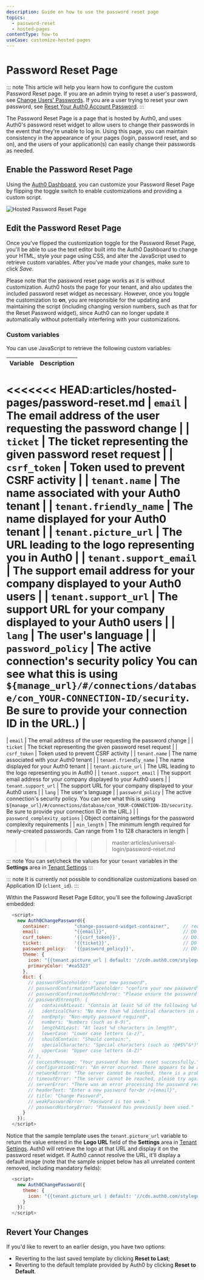 ```yaml
---
description: Guide on how to use the password reset page
topics:
  - password-reset
  - hosted-pages
contentType: how-to
useCase: customize-hosted-pages
---
```

# Password Reset Page

::: note
This article will help you learn how to configure the custom Password Reset page. If you are an admin trying to reset a user's password, see [Change Users' Passwords](/connections/database/password-change). If you are a user trying to reset your own password, see [Reset Your Auth0 Account Password](/support/reset-account-password).
:::

The Password Reset Page is a page that is hosted by Auth0, and uses Auth0's password reset widget to allow users to change their passwords in the event that they're unable to log in. Using this page, you can maintain consistency in the appearance of your pages (login, password reset, and so on), and the users of your application(s) can easily change their passwords as needed.

## Enable the Password Reset Page

Using the [Auth0 Dashboard](${manage_url}/#/password_reset), you can customize your Password Reset Page by flipping the toggle switch to enable customizations and providing a custom script.

![Hosted Password Reset Page](/media/articles/hosted-pages/password-reset.png)

## Edit the Password Reset Page

Once you've flipped the customization toggle for the Password Reset Page, you'll be able to use the text editor built into the Auth0 Dashboard to change your HTML, style your page using CSS, and alter the JavaScript used to retrieve custom variables. After you've made your changes, make sure to click _Save_.

Please note that the password reset page works as it is without customization. Auth0 hosts the page for your tenant, and also updates the included password reset widget as necessary. However, once you toggle the customization to **on**, you are responsible for the updating and maintaining the script (including changing version numbers, such as that for the Reset Password widget), since Auth0 can no longer update it automatically without potentially interfering with your customizations.

### Custom variables

You can use JavaScript to retrieve the following custom variables:

| Variable | Description |
| - | - |
<<<<<<< HEAD:articles/hosted-pages/password-reset.md
| `email` | The email address of the user requesting the password change |
| `ticket` | The ticket representing the given password reset request |
| `csrf_token` | Token used to prevent CSRF activity |
| `tenant.name` | The name associated with your Auth0 tenant |
| `tenant.friendly_name` | The name displayed for your Auth0 tenant |
| `tenant.picture_url` | The URL leading to the logo representing you in Auth0 |
| `tenant.support_email` | The support email address for your company displayed to your Auth0 users |
| `tenant.support_url` | The support URL for your company displayed to your Auth0 users |
| `lang` | The user's language |
| `password_policy` | The active connection's security policy You can see what this is using `${manage_url}/#/connections/database/con_YOUR-CONNECTION-ID/security`. Be sure to provide your connection ID in the URL.) |
=======
| `email` | The email address of the user requesting the password change | 
| `ticket` | The ticket representing the given password reset request | 
| `csrf_token` | Token used to prevent CSRF activity | 
| `tenant.name` | The name associated with your Auth0 tenant | 
| `tenant.friendly_name` | The name displayed for your Auth0 tenant | 
| `tenant.picture_url` | The URL leading to the logo representing you in Auth0 | 
| `tenant.support_email` | The support email address for your company displayed to your Auth0 users | 
| `tenant.support_url` | The support URL for your company displayed to your Auth0 users | 
| `lang` | The user's language | 
| `password_policy` | The active connection's security policy. You can see what this is using `${manage_url}/#/connections/database/con_YOUR-CONNECTION-ID/security`. Be sure to provide your connection ID in the URL.) |
| `password_complexity_options` | Object containing settings for the password complexity requirements |
| `min_length` | The minimum length required for newly-created passwords. Can range from 1 to 128 characters in length | 
>>>>>>> master:articles/universal-login/password-reset.md

::: note
You can set/check the values for your `tenant` variables in the **Settings** area in [Tenant Settings](${manage_url}/#/tenant)
:::

::: note
It is currently not possible to conditionalize customizations based on Application ID (`client_id`).
:::

Within the Password Reset Page Editor, you'll see the following JavaScript embedded:

```js
  <script>
    new Auth0ChangePassword({
      container:         "change-password-widget-container",     // required
      email:             "{{email}}",                            // DO NOT CHANGE THIS
      csrf_token:        '{{csrf_token}}',                       // DO NOT CHANGE THIS
      ticket:            '{{ticket}}',                           // DO NOT CHANGE THIS
      password_policy:   '{{password_policy}}',                  // DO NOT CHANGE THIS
      theme: {
        icon: "{{tenant.picture_url | default: '//cdn.auth0.com/styleguide/1.0.0/img/badge.png'}}",
        primaryColor: "#ea5323"
      },
      dict: {
        // passwordPlaceholder: "your new password",
        // passwordConfirmationPlaceholder: "confirm your new password",
        // passwordConfirmationMatchError: "Please ensure the password and the confirmation are the same.",
        // passwordStrength: {
        //   containsAtLeast: "Contain at least %d of the following %d types of characters:",
        //   identicalChars: "No more than %d identical characters in a row (such as, \"%s\" not allowed)",
        //   nonEmpty: "Non-empty password required",
        //   numbers: "Numbers (such as 0-9)",
        //   lengthAtLeast: "At least %d characters in length",
        //   lowerCase: "Lower case letters (a-z)",
        //   shouldContain: "Should contain:",
        //   specialCharacters: "Special characters (such as !@#$%^&*)",
        //   upperCase: "Upper case letters (A-Z)"
        // },
        // successMessage: "Your password has been reset successfully.",
        // configurationError: "An error ocurred. There appears to be a misconfiguration in the form.",
        // networkError: "The server cannot be reached, there is a problem with the network.",
        // timeoutError: "The server cannot be reached, please try again.",
        // serverError: "There was an error processing the password reset.",
        // headerText: "Enter a new password for<br />{email}",
        // title: "Change Password",
        // weakPasswordError: "Password is too weak."
        // passwordHistoryError: "Password has previously been used."
      }
    });
  </script>
```

Notice that the sample template uses the `tenant.picture_url` variable to return the value entered in the **Logo URL** field of the **Settings** area in [Tenant Settings](${manage_url}/#/tenant). Auth0 will retrieve the logo at that URL and display it on the password reset widget. If Auth0 cannot resolve the URL, it'll display a default image (note that the sample snippet below has all unrelated content removed, including mandatory fields):

```js
  <script>
    new Auth0ChangePassword({
      theme: {
        icon: "{{tenant.picture_url | default: '//cdn.auth0.com/styleguide/1.0.0/img/badge.png'}}",
      }
    });
  </script>
```

## Revert Your Changes

If you'd like to revert to an earlier design, you have two options:

* Reverting to the last saved template by clicking **Reset to Last**;
* Reverting to the default template provided by Auth0 by clicking **Reset to Default**.
